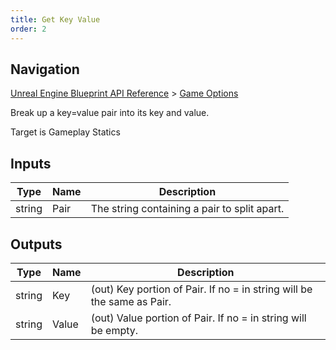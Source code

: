 ```yaml
---
title: Get Key Value
order: 2
---
```

## Navigation

[Unreal Engine Blueprint API Reference](https://dev.epicgames.com/documentation/en-us/unreal-engine/BlueprintAPI) > [Game Options](https://dev.epicgames.com/documentation/en-us/unreal-engine/BlueprintAPI/GameOptions)

Break up a key=value pair into its key and value.

Target is Gameplay Statics

## Inputs

| Type | Name | Description |
| --- | --- | --- |
| string | Pair | The string containing a pair to split apart. |

## Outputs

| Type | Name | Description |
| --- | --- | --- |
| string | Key | (out) Key portion of Pair. If no = in string will be the same as Pair. |
| string | Value | (out) Value portion of Pair. If no = in string will be empty. |
